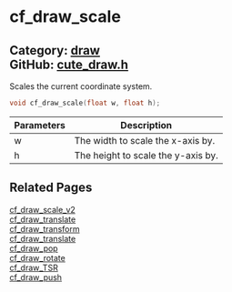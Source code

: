[//]: # (This file is automatically generated by Cute Framework's docs parser.)
[//]: # (Do not edit this file by hand!)
[//]: # (See: https://github.com/RandyGaul/cute_framework/blob/master/samples/docs_parser.cpp)
[](../header.md ':include')

# cf_draw_scale

Category: [draw](/api_reference?id=draw)  
GitHub: [cute_draw.h](https://github.com/RandyGaul/cute_framework/blob/master/include/cute_draw.h)  
---

Scales the current coordinate system.

```cpp
void cf_draw_scale(float w, float h);
```

Parameters | Description
--- | ---
w | The width to scale the x-axis by.
h | The height to scale the y-axis by.

## Related Pages

[cf_draw_scale_v2](/draw/cf_draw_scale_v2.md)  
[cf_draw_translate](/draw/cf_draw_translate.md)  
[cf_draw_transform](/draw/cf_draw_transform.md)  
[cf_draw_translate](/draw/cf_draw_translate.md)  
[cf_draw_pop](/draw/cf_draw_pop.md)  
[cf_draw_rotate](/draw/cf_draw_rotate.md)  
[cf_draw_TSR](/draw/cf_draw_tsr.md)  
[cf_draw_push](/draw/cf_draw_push.md)  
